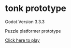 # tonk prototype

Godot Version 3.3.3

Puzzle platformer prototype

[Click here to play](https://ampert.github.io/tonk-prototype/)
